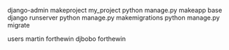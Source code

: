django-admin makeproject my_project
python manage.py makeapp base
django runserver
python manage.py makemigrations
python manage.py migrate



users
martin forthewin
djbobo forthewin